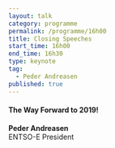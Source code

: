 ```yaml
---
layout: talk
category: programme
permalink: /programme/16h00
title: Closing Speeches
start_time: 16h00
end_time: 16h30
type: keynote
tag: 
  - Peder Andreasen
published: true
---
```


#### __The Way Forward to 2019!__
__Peder Andreasen__
<br> ENTSO-E President<br>

